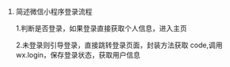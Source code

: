 1. 简述微信小程序登录流程

   1.判断是否登录，如果登录直接获取个人信息，进入主页

   2.未登录则引导登录，直接跳转登录页面，封装方法获取 code,调用 wx.login，保存登录状态，获取用户信息
